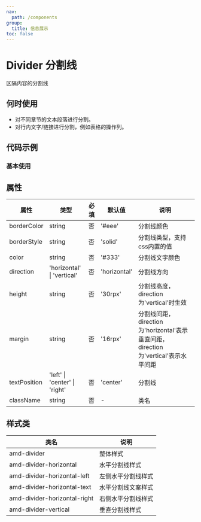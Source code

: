 ```yaml
---
nav:
  path: /components
group:
  title: 信息展示
toc: false
---
```


# Divider 分割线

区隔内容的分割线

## 何时使用

- 对不同章节的文本段落进行分割。
- 对行内文字/链接进行分割，例如表格的操作列。

## 代码示例

### 基本使用

<code src='pages/Divider/index'></code>


## 属性 


| 属性 | 类型 | 必填 | 默认值 | 说明 |
| -----|-----|-----|-----|----- |
| borderColor | string | 否 | '#eee' | 分割线颜色 |
| borderStyle | string | 否 | 'solid' | 分割线类型，支持css内置的值 |
| color | string | 否 | '#333' | 分割线文字颜色 |
| direction | 'horizontal' &verbar; 'vertical' | 否 | 'horizontal' | 分割线方向 |
| height | string | 否 | '30rpx' | 分割线高度，direction为'vertical'时生效 |
| margin | string | 否 | '16rpx' | 分割线间距， direction为'horizontal'表示垂直间距，direction为'vertical'表示水平间距 |
| textPosition | 'left' &verbar; 'center' &verbar; 'right' | 否 | 'center' | 分割线 |
| className | string | 否 | - | 类名 |

## 样式类 

| 类名 | 说明 |
| -----|----- |
| amd-divider | 整体样式 |
| amd-divider-horizontal | 水平分割线样式 |
| amd-divider-horizontal-left | 左侧水平分割线样式 |
| amd-divider-horizontal-text | 水平分割线文案样式 |
| amd-divider-horizontal-right | 右侧水平分割线样式 |
| amd-divider-vertical | 垂直分割线样式 |


